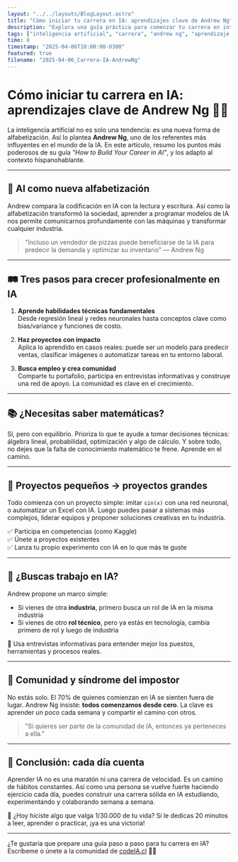 ```yaml
---
layout: "../../layouts/BlogLayout.astro"
title: "Cómo iniciar tu carrera en IA: aprendizajes clave de Andrew Ng"
description: "Explora una guía práctica para comenzar tu carrera en inteligencia artificial, basada en el enfoque de aprendizaje, proyectos y comunidad propuesto por Andrew Ng."
tags: ["inteligencia artificial", "carrera", "andrew ng", "aprendizaje continuo"]
time: 8
timestamp: "2025-04-06T10:00:00-0300"
featured: true
filename: "2025-04-06_Carrera-IA-AndrewNg"
---
```


# Cómo iniciar tu carrera en IA: aprendizajes clave de Andrew Ng 🧠🚀

La inteligencia artificial no es solo una tendencia: es una nueva forma de alfabetización. Así lo plantea **Andrew Ng**, uno de los referentes más influyentes en el mundo de la IA. En este artículo, resumo los puntos más poderosos de su guía *"How to Build Your Career in AI"*, y los adapto al contexto hispanohablante.

---

## 📘 AI como nueva alfabetización

Andrew compara la codificación en IA con la lectura y escritura. Así como la alfabetización transformó la sociedad, aprender a programar modelos de IA nos permite comunicarnos profundamente con las máquinas y transformar cualquier industria.

> "Incluso un vendedor de pizzas puede beneficiarse de la IA para predecir la demanda y optimizar su inventario" — Andrew Ng

---

## 🛤️ Tres pasos para crecer profesionalmente en IA

1. **Aprende habilidades técnicas fundamentales**  
   Desde regresión lineal y redes neuronales hasta conceptos clave como bias/variance y funciones de costo.

2. **Haz proyectos con impacto**  
   Aplica lo aprendido en casos reales: puede ser un modelo para predecir ventas, clasificar imágenes o automatizar tareas en tu entorno laboral.

3. **Busca empleo y crea comunidad**  
   Comparte tu portafolio, participa en entrevistas informativas y construye una red de apoyo. La comunidad es clave en el crecimiento.

---

## 📚 ¿Necesitas saber matemáticas?

Sí, pero con equilibrio. Prioriza lo que te ayude a tomar decisiones técnicas: álgebra lineal, probabilidad, optimización y algo de cálculo. Y sobre todo, no dejes que la falta de conocimiento matemático te frene. Aprende en el camino.

---

## 🔁 Proyectos pequeños → proyectos grandes

Todo comienza con un proyecto simple: imitar `sin(x)` con una red neuronal, o automatizar un Excel con IA. Luego puedes pasar a sistemas más complejos, liderar equipos y proponer soluciones creativas en tu industria.

✅ Participa en competencias (como Kaggle)  
✅ Únete a proyectos existentes  
✅ Lanza tu propio experimento con IA en lo que más te guste

---

## 💼 ¿Buscas trabajo en IA?

Andrew propone un marco simple:
- Si vienes de otra **industria**, primero busca un rol de IA en la misma industria
- Si vienes de otro **rol técnico**, pero ya estás en tecnología, cambia primero de rol y luego de industria

🔎 Usa entrevistas informativas para entender mejor los puestos, herramientas y procesos reales.

---

## 🌱 Comunidad y síndrome del impostor

No estás solo. El 70% de quienes comienzan en IA se sienten fuera de lugar. Andrew Ng insiste: **todos comenzamos desde cero**. La clave es aprender un poco cada semana y compartir el camino con otros.

> "Si quieres ser parte de la comunidad de IA, entonces ya perteneces a ella."

---

## 🧭 Conclusión: cada día cuenta

Aprender IA no es una maratón ni una carrera de velocidad. Es un camino de hábitos constantes. Así como una persona se vuelve fuerte haciendo ejercicio cada día, puedes construir una carrera sólida en IA estudiando, experimentando y colaborando semana a semana.

🎯 ¿Hoy hiciste algo que valga 1/30.000 de tu vida? Si le dedicas 20 minutos a leer, aprender o practicar, ¡ya es una victoria!

---

¿Te gustaría que prepare una guía paso a paso para tu carrera en IA? Escríbeme o únete a la comunidad de [codeIA.cl](https://codeia.cl) 🤝✨


